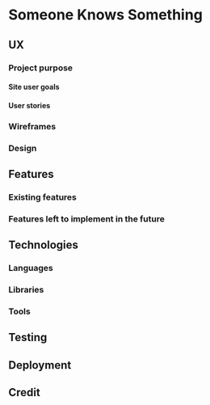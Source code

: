 # Someone Knows Something

## UX

### Project purpose

#### Site user goals

#### User stories

### Wireframes

### Design

## Features

### Existing features

### Features left to implement in the future

## Technologies

### Languages

### Libraries

### Tools

## Testing

## Deployment

## Credit